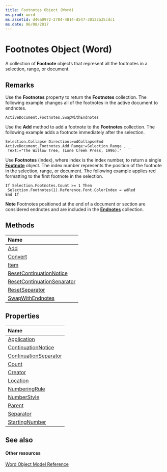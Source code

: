 ```yaml
---
title: Footnotes Object (Word)
ms.prod: word
ms.assetid: d46a0972-2784-4814-d547-30122a35cdc1
ms.date: 06/08/2017
---
```



# Footnotes Object (Word)

A collection of  **Footnote** objects that represent all the footnotes in a selection, range, or document.


## Remarks

Use the  **Footnotes** property to return the **Footnotes** collection. The following example changes all of the footnotes in the active document to endnotes.


```
ActiveDocument.Footnotes.SwapWithEndnotes
```

Use the  **Add** method to add a footnote to the **Footnotes** collection. The following example adds a footnote immediately after the selection.




```
Selection.Collapse Direction:=wdCollapseEnd 
ActiveDocument.Footnotes.Add Range:=Selection.Range , _ 
 Text:="The Willow Tree, (Lone Creek Press, 1996)."
```

Use  **Footnotes** (index), where index is the index number, to return a single **[Footnote](footnote-object-word.md)** object. The index number represents the position of the footnote in the selection, range, or document. The following example applies red formatting to the first footnote in the selection.




```
If Selection.Footnotes.Count >= 1 Then 
 Selection.Footnotes(1).Reference.Font.ColorIndex = wdRed 
End If
```


 **Note**  Footnotes positioned at the end of a document or section are considered endnotes and are included in the  **[Endnotes](endnotes-object-word.md)** collection.


## Methods



|**Name**|
|:-----|
|[Add](footnotes-add-method-word.md)|
|[Convert](footnotes-convert-method-word.md)|
|[Item](footnotes-item-method-word.md)|
|[ResetContinuationNotice](footnotes-resetcontinuationnotice-method-word.md)|
|[ResetContinuationSeparator](footnotes-resetcontinuationseparator-method-word.md)|
|[ResetSeparator](footnotes-resetseparator-method-word.md)|
|[SwapWithEndnotes](footnotes-swapwithendnotes-method-word.md)|

## Properties



|**Name**|
|:-----|
|[Application](footnotes-application-property-word.md)|
|[ContinuationNotice](footnotes-continuationnotice-property-word.md)|
|[ContinuationSeparator](footnotes-continuationseparator-property-word.md)|
|[Count](footnotes-count-property-word.md)|
|[Creator](footnotes-creator-property-word.md)|
|[Location](footnotes-location-property-word.md)|
|[NumberingRule](footnotes-numberingrule-property-word.md)|
|[NumberStyle](footnotes-numberstyle-property-word.md)|
|[Parent](footnotes-parent-property-word.md)|
|[Separator](footnotes-separator-property-word.md)|
|[StartingNumber](footnotes-startingnumber-property-word.md)|

## See also


#### Other resources


[Word Object Model Reference](http://msdn.microsoft.com/library/be452561-b436-bb9b-6f94-3faa9a74a6fd%28Office.15%29.aspx)
